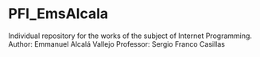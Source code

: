 # PFI_EmsAlcala
Individual repository for the works of the subject of Internet Programming. Author: Emmanuel Alcalá Vallejo Professor: Sergio Franco Casillas
